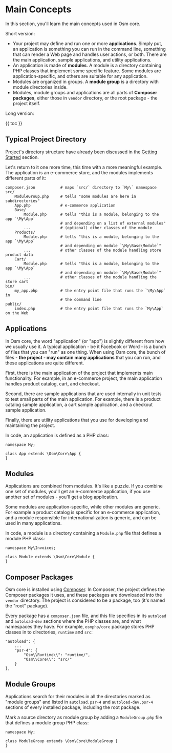 # Main Concepts

In this section, you'll learn the main concepts used in Osm core.

Short version:

* Your project may define and run one or more **applications**. Simply put, an application is something you can run in the command line, something that can render a Web page and handles user actions, or both. There are the main application, sample applications, and utility applications.
* An application is made of **modules**. A module is a directory containing PHP classes that implement some specific feature. Some modules are application-specific, and others are suitable for any application.
* Modules are organized in groups. A **module group** is a directory with module directories inside.
* Modules, module groups and applications are all parts of **Composer packages**, either those in `vendor` directory, or the root package - the project itself.

Long version:

{{ toc }}

## Typical Project Directory

Project's directory structure have already been discussed in the [Getting Started](getting-started.html#directory-structure) section. 

Let's return to it one more time, this time with a more meaningful example. The application is an e-commerce store, and the modules implements different parts of it:

    composer.json           # maps `src/` directory to `My\` namespace
    src/
        ModuleGroup.php     # tells "some modules are here in subdirectories"
        App.php             # e-commerce application
        Base/
            Module.php      # tells "this is a module, belonging to the app `\My\App`
                            # and depending on a list of external modules"
            ...             # (optional) other classes of the module 
        Products/
            Module.php      # tells "this is a module, belonging to the app `\My\App`
                            # and depending on module `\My\Base\Module`"
            ...             # other classes of the module handling store product data 
        Cart/
            Module.php      # tells "this is a module, belonging to the app `\My\App`
                            # and depending on module `\My\Base\Module`"
            ...             # other classes of the module handling the store cart
    bin/
        my_app.php          # the entry point file that runs the `\My\App` in 
                            # the command line
    public/
        index.php           # the entry point file that runs the `My\App` on the Web

## Applications

In Osm core, the word "application" (or "app") is slightly different from how we usually use it. A typical application - be it Facebook or Word - is a bunch of files that you can "run" as one thing. When using Osm core, the bunch of files - **the project - may contain many applications** that you can run, and these applications are quite different. 

First, there is the main application of the project that implements main functionality. For example, in an e-commerce project, the main application handles product catalog, cart, and checkout.

Second, there are sample applications that are used internally in unit tests to test small parts of the main application. For example, there is a product catalog sample application, a cart sample application, and a checkout sample application.  

Finally, there are utility applications that you use for developing and maintaining the project.

In code, an application is defined as a PHP class:

    namespace My;

    class App extends \Osm\Core\App {
    }

## Modules

Applications are combined from modules. It's like a puzzle. If you combine one set of modules, you'll get an e-commerce application, if you use another set of modules - you'll get a blog application.

Some modules are application-specific, while other modules are generic. For example a product catalog is specific for an e-commerce application, and a module responsible for internationalization is generic, and can be used in many applications.

In code, a module is a directory containing a `Module.php` file that defines a module PHP class:

    namespace My\Invoices;

    class Module extends \Osm\Core\Module {
    }

## Composer Packages

Osm core is installed using [Composer](https://getcomposer.org/). In Composer, the project defines the Composer packages it uses, and these packages are downloaded into the `vendor` directory. The project is considered to be a package, too (it's named the "root" package).

Every package has a `composer.json` file, and this file specifies in its `autoload` and `autoload-dev` sections where the PHP classes are, and what namespaces they have. For example, `osmphp/core` package stores PHP classes in to directories, `runtime` and `src`:

    "autoload": {
        ...
        "psr-4": {
            "Osm\\Runtime\\": "runtime/",
            "Osm\\Core\\": "src/"
        }
    },

## Module Groups

Applications search for their modules in all the directories marked as "module groups" and listed in `autoload.psr-4` and `autoload-dev.psr-4` sections of every installed package, including the root package.

Mark a source directory as module group by adding a `ModuleGroup.php` file that defines a module group PHP class:

    namespace My;

    class ModuleGroup extends \Osm\Core\ModuleGroup {
    }

